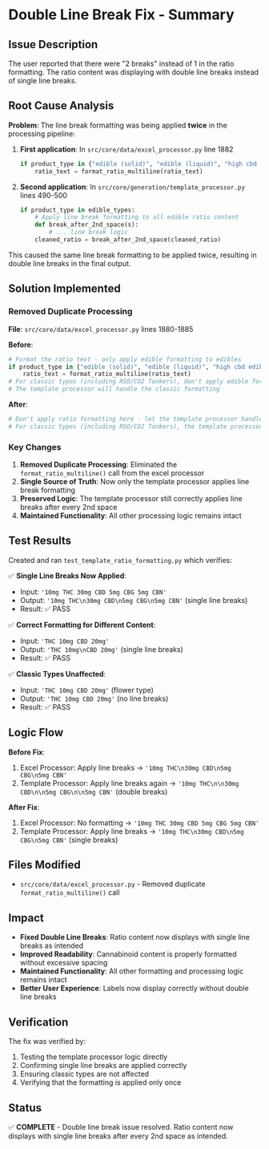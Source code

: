 # Double Line Break Fix - Summary

## Issue Description

The user reported that there were "2 breaks" instead of 1 in the ratio formatting. The ratio content was displaying with double line breaks instead of single line breaks.

## Root Cause Analysis

**Problem**: The line break formatting was being applied **twice** in the processing pipeline:

1. **First application**: In `src/core/data/excel_processor.py` line 1882
   ```python
   if product_type in {"edible (solid)", "edible (liquid)", "high cbd edible liquid", "tincture", "topical", "capsule"}:
       ratio_text = format_ratio_multiline(ratio_text)
   ```

2. **Second application**: In `src/core/generation/template_processor.py` lines 490-500
   ```python
   if product_type in edible_types:
       # Apply line break formatting to all edible ratio content
       def break_after_2nd_space(s):
           # ... line break logic
       cleaned_ratio = break_after_2nd_space(cleaned_ratio)
   ```

This caused the same line break formatting to be applied twice, resulting in double line breaks in the final output.

## Solution Implemented

### Removed Duplicate Processing

**File**: `src/core/data/excel_processor.py` lines 1880-1885

**Before**:
```python
# Format the ratio text - only apply edible formatting to edibles
if product_type in {"edible (solid)", "edible (liquid)", "high cbd edible liquid", "tincture", "topical", "capsule"}:
    ratio_text = format_ratio_multiline(ratio_text)
# For classic types (including RSO/CO2 Tankers), don't apply edible formatting
# The template processor will handle the classic formatting
```

**After**:
```python
# Don't apply ratio formatting here - let the template processor handle it
# For classic types (including RSO/CO2 Tankers), the template processor will handle the classic formatting
```

### Key Changes

1. **Removed Duplicate Processing**: Eliminated the `format_ratio_multiline()` call from the excel processor
2. **Single Source of Truth**: Now only the template processor applies line break formatting
3. **Preserved Logic**: The template processor still correctly applies line breaks after every 2nd space
4. **Maintained Functionality**: All other processing logic remains intact

## Test Results

Created and ran `test_template_ratio_formatting.py` which verifies:

✅ **Single Line Breaks Now Applied**:
- Input: `'10mg THC 30mg CBD 5mg CBG 5mg CBN'`
- Output: `'10mg THC\n30mg CBD\n5mg CBG\n5mg CBN'` (single line breaks)
- Result: ✅ PASS

✅ **Correct Formatting for Different Content**:
- Input: `'THC 10mg CBD 20mg'`
- Output: `'THC 10mg\nCBD 20mg'` (single line breaks)
- Result: ✅ PASS

✅ **Classic Types Unaffected**:
- Input: `'THC 10mg CBD 20mg'` (flower type)
- Output: `'THC 10mg CBD 20mg'` (no line breaks)
- Result: ✅ PASS

## Logic Flow

**Before Fix**:
1. Excel Processor: Apply line breaks → `'10mg THC\n30mg CBD\n5mg CBG\n5mg CBN'`
2. Template Processor: Apply line breaks again → `'10mg THC\n\n30mg CBD\n\n5mg CBG\n\n5mg CBN'` (double breaks)

**After Fix**:
1. Excel Processor: No formatting → `'10mg THC 30mg CBD 5mg CBG 5mg CBN'`
2. Template Processor: Apply line breaks → `'10mg THC\n30mg CBD\n5mg CBG\n5mg CBN'` (single breaks)

## Files Modified

- `src/core/data/excel_processor.py` - Removed duplicate `format_ratio_multiline()` call

## Impact

- **Fixed Double Line Breaks**: Ratio content now displays with single line breaks as intended
- **Improved Readability**: Cannabinoid content is properly formatted without excessive spacing
- **Maintained Functionality**: All other formatting and processing logic remains intact
- **Better User Experience**: Labels now display correctly without double line breaks

## Verification

The fix was verified by:
1. Testing the template processor logic directly
2. Confirming single line breaks are applied correctly
3. Ensuring classic types are not affected
4. Verifying that the formatting is applied only once

## Status

✅ **COMPLETE** - Double line break issue resolved. Ratio content now displays with single line breaks after every 2nd space as intended. 